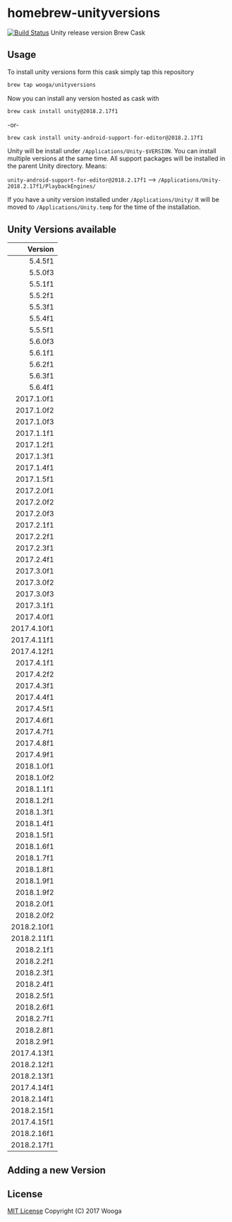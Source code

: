 homebrew-unityversions
======================

[![Build Status](https://travis-ci.org/wooga/homebrew-unityversions.svg?branch=master)](https://travis-ci.org/wooga/homebrew-unityversions)
Unity release version Brew Cask 

Usage
-----

To install unity versions form this cask simply tap this repository

```bash
brew tap wooga/unityversions
```

Now you can install any version hosted as cask with

```bash
brew cask install unity@2018.2.17f1
```

-or-

```bash
brew cask install unity-android-support-for-editor@2018.2.17f1
```

Unity will be install under `/Applications/Unity-$VERSION`. You can install multiple versions at the same time. All support packages will be installed in the parent Unity directory. Means:

`unity-android-support-for-editor@2018.2.17f1` --> `/Applications/Unity-2018.2.17f1/PlaybackEngines/`

If you have a unity version installed under `/Applications/Unity/` it will be moved to
`/Applications/Unity.temp` for the time of the installation.

Unity Versions available
------------------------

| Version    |
| ---------: |
|    5.4.5f1 |
|    5.5.0f3 |
|    5.5.1f1 |
|    5.5.2f1 |
|    5.5.3f1 |
|    5.5.4f1 |
|    5.5.5f1 |
|    5.6.0f3 |
|    5.6.1f1 |
|    5.6.2f1 |
|    5.6.3f1 |
|    5.6.4f1 |
| 2017.1.0f1 |
| 2017.1.0f2 |
| 2017.1.0f3 |
| 2017.1.1f1 |
| 2017.1.2f1 |
| 2017.1.3f1 |
| 2017.1.4f1 |
| 2017.1.5f1 |
| 2017.2.0f1 |
| 2017.2.0f2 |
| 2017.2.0f3 |
| 2017.2.1f1 |
| 2017.2.2f1 |
| 2017.2.3f1 |
| 2017.2.4f1 |
| 2017.3.0f1 |
| 2017.3.0f2 |
| 2017.3.0f3 |
| 2017.3.1f1 |
| 2017.4.0f1 |
| 2017.4.10f1 |
| 2017.4.11f1 |
| 2017.4.12f1 |
| 2017.4.1f1 |
| 2017.4.2f2 |
| 2017.4.3f1 |
| 2017.4.4f1 |
| 2017.4.5f1 |
| 2017.4.6f1 |
| 2017.4.7f1 |
| 2017.4.8f1 |
| 2017.4.9f1 |
| 2018.1.0f1 |
| 2018.1.0f2 |
| 2018.1.1f1 |
| 2018.1.2f1 |
| 2018.1.3f1 |
| 2018.1.4f1 |
| 2018.1.5f1 |
| 2018.1.6f1 |
| 2018.1.7f1 |
| 2018.1.8f1 |
| 2018.1.9f1 |
| 2018.1.9f2 |
| 2018.2.0f1 |
| 2018.2.0f2 |
| 2018.2.10f1 |
| 2018.2.11f1 |
| 2018.2.1f1 |
| 2018.2.2f1 |
| 2018.2.3f1 |
| 2018.2.4f1 |
| 2018.2.5f1 |
| 2018.2.6f1 |
| 2018.2.7f1 |
| 2018.2.8f1 |
| 2018.2.9f1 |
| 2017.4.13f1 |
| 2018.2.12f1 |
| 2018.2.13f1 |
| 2017.4.14f1 |
| 2018.2.14f1 |
| 2018.2.15f1 |
| 2017.4.15f1 |
| 2018.2.16f1 |
| 2018.2.17f1 |


Adding a new Version
--------------------


License
-------
[MIT License](LICENSE) Copyright (C) 2017 Wooga